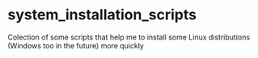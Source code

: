 # system_installation_scripts
Colection of some scripts that help me to install some Linux distributions (Windows too in the future) more quickly
